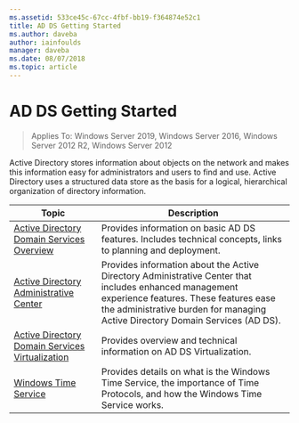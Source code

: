 ```yaml
---
ms.assetid: 533ce45c-67cc-4fbf-bb19-f364874e52c1
title: AD DS Getting Started
ms.author: daveba
author: iainfoulds
manager: daveba
ms.date: 08/07/2018
ms.topic: article
---
```

# AD DS Getting Started

>Applies To: Windows Server 2019, Windows Server 2016, Windows Server 2012 R2, Windows Server 2012

Active Directory stores information about objects on the network and makes this information easy for administrators and users to find and use. Active Directory uses a structured data store as the basis for a logical, hierarchical organization of directory information.

| Topic | Description |
| --------- | --------- |
| [Active Directory Domain Services Overview](../ad-ds/get-started/virtual-dc/Active-Directory-Domain-Services-Overview.md) | Provides information on  basic AD DS features. Includes technical concepts, links to planning and deployment.|
| [Active Directory Administrative Center](../ad-ds/get-started/adac/Active-Directory-Administrative-Center.md) | Provides information about the Active Directory Administrative Center that includes enhanced management experience features. These features ease the administrative burden for managing Active Directory Domain Services (AD DS).|
| [Active Directory Domain Services Virtualization](../ad-ds/get-started/virtual-dc/Active-Directory-Domain-Services-Virtualization.md) | Provides overview and technical information on AD DS Virtualization.|
| [Windows Time Service](../../networking/windows-time-service/Windows-Time-Service.md) | Provides details on what is the Windows Time Service, the importance of Time Protocols, and how the Windows Time Service works.|
